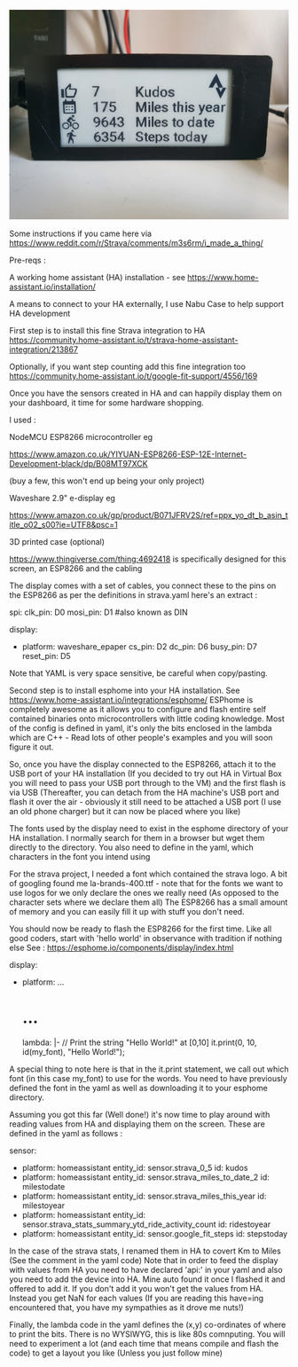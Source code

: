 ![Photo](https://github.com/brewston/esphome/blob/main/20210314_093039.jpg?raw=true)


Some instructions if you came here via https://www.reddit.com/r/Strava/comments/m3s6rm/i_made_a_thing/

Pre-reqs :

A working home assistant (HA) installation - see https://www.home-assistant.io/installation/

A means to connect to your HA externally, I use Nabu Case to help support HA development


First step is to install this fine Strava integration to HA https://community.home-assistant.io/t/strava-home-assistant-integration/213867

Optionally, if you want step counting add this fine integration too https://community.home-assistant.io/t/google-fit-support/4556/169

Once you have the sensors created in HA and can happily display them on your dashboard, it time for some hardware shopping. 

I used :
   
NodeMCU ESP8266 microcontroller eg 
    
https://www.amazon.co.uk/YIYUAN-ESP8266-ESP-12E-Internet-Development-black/dp/B08MT97XCK
 
 (buy a few, this won't end up being your only project)
 
   Waveshare 2.9" e-display eg
   
   https://www.amazon.co.uk/gp/product/B071JFRV2S/ref=ppx_yo_dt_b_asin_title_o02_s00?ie=UTF8&psc=1
   
   
   
   3D printed case (optional)
   
   https://www.thingiverse.com/thing:4692418 is specifically designed for this screen, an ESP8266 and the cabling
   
   The display comes with a set of cables, you connect these to the pins on the ESP8266 as per the definitions in strava.yaml here's an extract :
   
 spi:
   clk_pin: D0
   mosi_pin: D1 #also known as DIN



display:
  - platform: waveshare_epaper
    cs_pin: D2
    dc_pin: D6
    busy_pin: D7
    reset_pin: D5
    
    
 Note that YAML is very space sensitive, be careful when copy/pasting.
 
 
 Second step is to install esphome into your HA installation. See https://www.home-assistant.io/integrations/esphome/
 ESPhome is completely awesome as it allows you to configure and flash entire self contained binaries onto microcontrollers with little coding knowledge. Most of the config is defined in yaml, it's only the bits enclosed in the lambda which are C++ - Read lots of other people's examples and you will soon figure it out.
 
 So, once you have the display connected to the ESP8266, attach it to the USB port of your HA installation (If you decided to try out HA in Virtual Box you will need to pass your USB port through to the VM) and the first flash is via USB (Thereafter, you can detach from the HA machine's USB port and flash it over the air - obviously it still need to be attached a USB port (I use an old phone charger) but it can now be placed where you like)
 
 The fonts used by the display need to exist in the esphome directory of your HA installation. I normally search for them in a browser but wget them directly to the directory. You also need to define in the yaml, which characters in the font you intend using
 
 For the strava project, I needed a font which contained the strava logo. A bit of googling found me la-brands-400.ttf - note that for the fonts we want to use logos for we only declare the ones we really need (As opposed to the character sets where we declare them all) The ESP8266 has a small amount of memory and you can easily fill it up with stuff you don't need.
 
 You should now be ready to flash the ESP8266 for the first time. Like all good coders, start with 'hello world' in observance with tradition if nothing else
 See : https://esphome.io/components/display/index.html
 
 display:
  - platform: ...
    # ...
    lambda: |-
      // Print the string "Hello World!" at [0,10]
      it.print(0, 10, id(my_font), "Hello World!");
      
A special thing to note here is that in the it.print statement, we call out which font (in this case my_font) to use for the words. You need to have previously defined the font in the yaml as well as downloading it to your esphome directory.

Assuming you got this far (Well done!) it's now time to play around with reading values from HA and displaying them on the screen. These are defined in the yaml as follows :

sensor:
  - platform: homeassistant
    entity_id: sensor.strava_0_5
    id: kudos
  - platform: homeassistant
    entity_id: sensor.strava_miles_to_date_2
    id: milestodate
  - platform: homeassistant
    entity_id: sensor.strava_miles_this_year
    id: milestoyear
  - platform: homeassistant
    entity_id: sensor.strava_stats_summary_ytd_ride_activity_count
    id: ridestoyear
  - platform: homeassistant
    entity_id: sensor.google_fit_steps
    id: stepstoday
 
 In the case of the strava stats, I renamed them in HA to covert Km to Miles (See the comment in the yaml code) Note that in order to feed the display with values from HA you need to have declared 'api:' in your yaml and also you need to add the device into HA. Mine auto found it once I flashed it and offered to add it. If you don't add it you won't get the values from HA. Instead you get NaN for each values (If you are reading this have=ing encountered that, you have my sympathies as it drove me nuts!)
 
 Finally, the lambda code in the yaml defines the (x,y) co-ordinates of where to print the bits. There is no WYSIWYG, this is like 80s comnputing. You will need to experiment a lot (and each time that means compile and flash the code) to get a layout you like (Unless you just follow mine)
